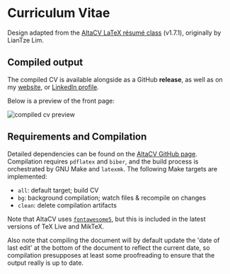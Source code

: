 # Curriculum Vitae

Design adapted from the [AltaCV LaTeX résumé class](https://github.com/liantze/AltaCV)
(v1.7.1), originally by LianTze Lim.

## Compiled output

The compiled CV is available alongside as a GitHub **release**, as well as on my
[website](https://dariotrinchero.github.io/cv/), or
[LinkedIn profile](https://www.linkedin.com/in/dariotrinchero/).

Below is a preview of the front page:

![compiled cv preview](https://github.com/dariotrinchero/cv/releases/download/latest/cv-1.jpg)

## Requirements and Compilation

Detailed dependencies can be found on the
[AltaCV GitHub page](https://github.com/liantze/AltaCV). Compilation requires `pdflatex`
and `biber`, and the build process is orchestrated by GNU Make and `latexmk`.
The following Make targets are implemented:

- `all`: default target; build CV
- `bg`: background compilation; watch files & recompile on changes
- `clean`: delete compilation artifacts

Note that AltaCV uses [`fontawesome5`](https://ctan.org/pkg/fontawesome5), but this
is included in the latest versions of TeX Live and MikTeX.

Also note that compiling the document will by default update the 'date of last edit'
at the bottom of the document to reflect the current date, so compilation presupposes
at least some proofreading to ensure that the output really is up to date.
